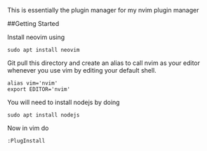 This is essentially the plugin manager for my nvim plugin manager

##Getting Started

Install neovim using 

```vim 
sudo apt install neovim
```

Git pull this directory and create an alias to call nvim as your editor whenever you use vim by editing your default shell.

```vim
alias vim='nvim'
export EDITOR='nvim'
```
You will need to install nodejs by doing

```vim
sudo apt install nodejs
```

Now in vim do

```vim
:PlugInstall
```

